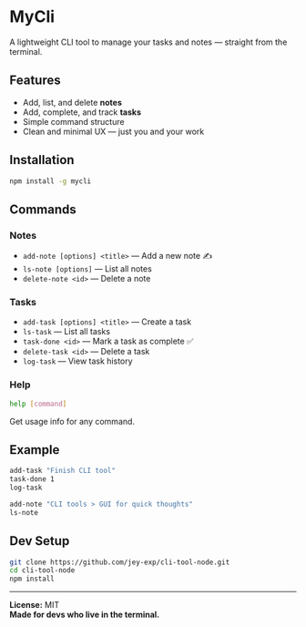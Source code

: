 # MyCli

A lightweight CLI tool to manage your tasks and notes — straight from the terminal.

## Features

- Add, list, and delete **notes**
- Add, complete, and track **tasks**
- Simple command structure
- Clean and minimal UX — just you and your work

## Installation

```bash
npm install -g mycli
```

## Commands

### Notes

- `add-note [options] <title>` — Add a new note ✍️  
- `ls-note [options]` — List all notes  
- `delete-note <id>` — Delete a note  

### Tasks

- `add-task [options] <title>` — Create a task  
- `ls-task` — List all tasks  
- `task-done <id>` — Mark a task as complete ✅  
- `delete-task <id>` — Delete a task  
- `log-task` — View task history  

### Help

```bash
help [command]
```

Get usage info for any command.

## Example

```bash
add-task "Finish CLI tool"
task-done 1
log-task

add-note "CLI tools > GUI for quick thoughts"
ls-note
```

## Dev Setup

```bash
git clone https://github.com/jey-exp/cli-tool-node.git
cd cli-tool-node
npm install
```

---

**License:** MIT  
**Made for devs who live in the terminal.**